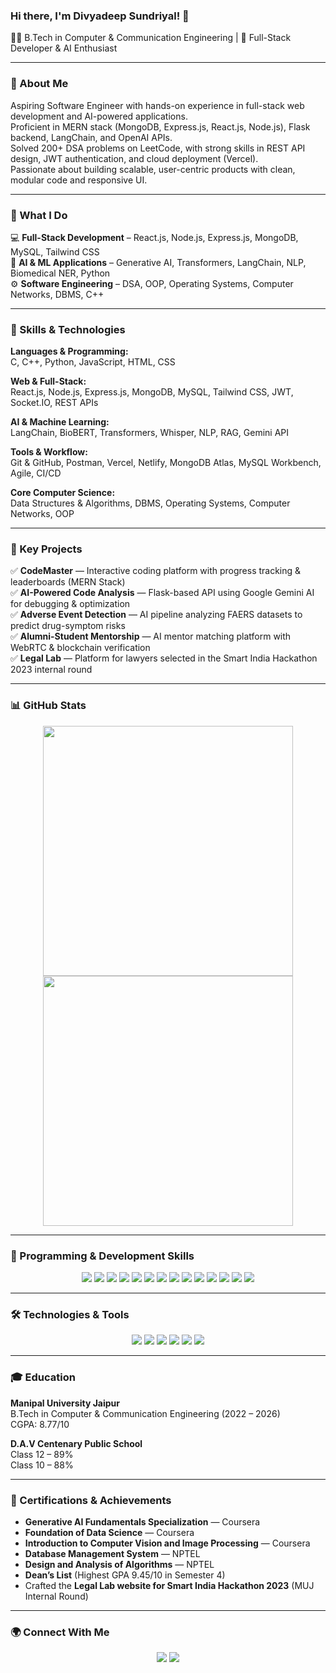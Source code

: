### Hi there, I'm Divyadeep Sundriyal! 👋

👨‍💻 B.Tech in Computer & Communication Engineering | 🚀 Full-Stack Developer & AI Enthusiast

---

### 🔹 About Me

Aspiring Software Engineer with hands-on experience in full-stack web development and AI-powered applications.  
Proficient in MERN stack (MongoDB, Express.js, React.js, Node.js), Flask backend, LangChain, and OpenAI APIs.  
Solved 200+ DSA problems on LeetCode, with strong skills in REST API design, JWT authentication, and cloud deployment (Vercel).  
Passionate about building scalable, user-centric products with clean, modular code and responsive UI.

---

### 🔹 What I Do

💻 **Full-Stack Development** – React.js, Node.js, Express.js, MongoDB, MySQL, Tailwind CSS  
🤖 **AI & ML Applications** – Generative AI, Transformers, LangChain, NLP, Biomedical NER, Python  
⚙️ **Software Engineering** – DSA, OOP, Operating Systems, Computer Networks, DBMS, C++

---

### 🚀 Skills & Technologies

**Languages & Programming:**  
C, C++, Python, JavaScript, HTML, CSS  

**Web & Full-Stack:**  
React.js, Node.js, Express.js, MongoDB, MySQL, Tailwind CSS, JWT, Socket.IO, REST APIs  

**AI & Machine Learning:**  
LangChain, BioBERT, Transformers, Whisper, NLP, RAG, Gemini API  

**Tools & Workflow:**  
Git & GitHub, Postman, Vercel, Netlify, MongoDB Atlas, MySQL Workbench, Agile, CI/CD  

**Core Computer Science:**  
Data Structures & Algorithms, DBMS, Operating Systems, Computer Networks, OOP  

---


### 🔑 Key Projects

✅ **CodeMaster** — Interactive coding platform with progress tracking & leaderboards (MERN Stack)  
✅ **AI-Powered Code Analysis** — Flask-based API using Google Gemini AI for debugging & optimization  
✅ **Adverse Event Detection** — AI pipeline analyzing FAERS datasets to predict drug-symptom risks  
✅ **Alumni-Student Mentorship** — AI mentor matching platform with WebRTC & blockchain verification  
✅ **Legal Lab** — Platform for lawyers selected in the Smart India Hackathon 2023 internal round

---

### 📊 GitHub Stats

<p align="center">
  <img src="https://github-readme-stats.vercel.app/api?username=divyadeep10&show_icons=true&theme=tokyonight" width="400px"/>
  <img src="https://github-readme-stats.vercel.app/api/top-langs/?username=divyadeep10&layout=compact&theme=tokyonight" width="400px"/>
</p>

---

### 🚀 Programming & Development Skills

<p align="center">
  <img src="https://img.shields.io/badge/C-A8B9CC?style=for-the-badge&logo=c&logoColor=black"/>
  <img src="https://img.shields.io/badge/C++-00599C?style=for-the-badge&logo=c%2B%2B&logoColor=white"/>
  <img src="https://img.shields.io/badge/Python-3776AB?style=for-the-badge&logo=python&logoColor=white"/>
  <img src="https://img.shields.io/badge/HTML5-E34F26?style=for-the-badge&logo=html5&logoColor=white"/>
  <img src="https://img.shields.io/badge/CSS3-1572B6?style=for-the-badge&logo=css3&logoColor=white"/>
  <img src="https://img.shields.io/badge/JavaScript-F7DF1E?style=for-the-badge&logo=javascript&logoColor=black"/>
  <img src="https://img.shields.io/badge/Express.js-000000?style=for-the-badge&logo=express&logoColor=white"/>
  <img src="https://img.shields.io/badge/Tailwind_CSS-38B2AC?style=for-the-badge&logo=tailwind-css&logoColor=white"/>
  <img src="https://img.shields.io/badge/MySQL-4479A1?style=for-the-badge&logo=mysql&logoColor=white"/>
  <img src="https://img.shields.io/badge/MongoDB-47A248?style=for-the-badge&logo=mongodb&logoColor=white"/>
  <img src="https://img.shields.io/badge/Node.js-339933?style=for-the-badge&logo=nodedotjs&logoColor=white"/>
  <img src="https://img.shields.io/badge/DSA-FF4500?style=for-the-badge"/>
  <img src="https://img.shields.io/badge/OOP-8A2BE2?style=for-the-badge"/>
  <img src="https://img.shields.io/badge/Generative_AI-FF69B4?style=for-the-badge"/>
</p>

---

### 🛠️ Technologies & Tools

<p align="center">
  <img src="https://img.shields.io/badge/VS_Code-007ACC?style=for-the-badge&logo=visual-studio-code&logoColor=white"/>
  <img src="https://img.shields.io/badge/GitHub-181717?style=for-the-badge&logo=github&logoColor=white"/>
  <img src="https://img.shields.io/badge/Postman-FF6C37?style=for-the-badge&logo=postman&logoColor=white"/>
  <img src="https://img.shields.io/badge/MySQL_Workbench-4479A1?style=for-the-badge&logo=mysql&logoColor=white"/>
  <img src="https://img.shields.io/badge/MongoDB_Atlas-47A248?style=for-the-badge&logo=mongodb&logoColor=white"/>
  <img src="https://img.shields.io/badge/Hugging_Face-FFDA00?style=for-the-badge&logo=huggingface&logoColor=black"/>
</p>

---

### 🎓 Education

**Manipal University Jaipur**  
B.Tech in Computer & Communication Engineering (2022 – 2026)  
CGPA: 8.77/10

**D.A.V Centenary Public School**  
Class 12 – 89%  
Class 10 – 88%

---

### 🏅 Certifications & Achievements

- **Generative AI Fundamentals Specialization** — Coursera  
- **Foundation of Data Science** — Coursera  
- **Introduction to Computer Vision and Image Processing** — Coursera  
- **Database Management System** — NPTEL  
- **Design and Analysis of Algorithms** — NPTEL  
- **Dean’s List** (Highest GPA 9.45/10 in Semester 4)  
- Crafted the **Legal Lab website for Smart India Hackathon 2023** (MUJ Internal Round)

---

### 🌍 Connect With Me

<p align="center">
  <a href="https://www.linkedin.com/in/divyadeep-sundriyal-94b3b2260/"><img src="https://img.shields.io/badge/LinkedIn-Connect-blue?style=for-the-badge&logo=linkedin"/></a>
  <a href="mailto:divyadeepsundriyal@gmail.com"><img src="https://img.shields.io/badge/Email-Contact-red?style=for-the-badge&logo=gmail"/></a>
</p>
